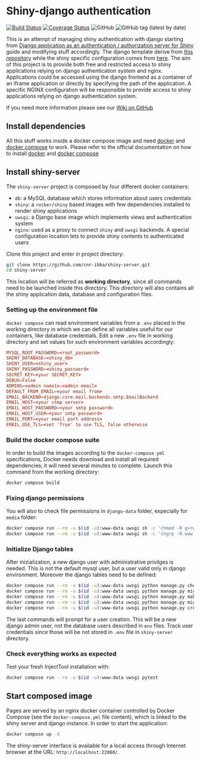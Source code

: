 
Shiny-django authentication
===========================

[![Build Status](https://travis-ci.com/cnr-ibba/shiny-server.svg?branch=master)](https://travis-ci.com/cnr-ibba/shiny-server)
[![Coverage Status](https://coveralls.io/repos/github/cnr-ibba/shiny-server/badge.svg)](https://coveralls.io/github/cnr-ibba/shiny-server)
![GitHub](https://img.shields.io/github/license/cnr-ibba/shiny-server)
![GitHub tag (latest by date)](https://img.shields.io/github/v/tag/cnr-ibba/shiny-server)

This is an attempt of managing shiny authentication with django starting from
[Django application as an authentication / authorization server for Shiny](http://pawamoy.github.io/2018/03/15/django-auth-server-for-shiny/)
guide and modifying stuff accordingly. The django template derive from
[this repository](https://github.com/cnr-ibba/dockerfiles/tree/master/compose/django)
while the shiny specific configuration comes from [here](https://github.com/cnr-ibba/dockerfiles/tree/master/compose/shiny).
The aim of this project is to provide both free and restricted access to shiny
applications relying on django authentication system and nginx. Applications could
be accessed using the django frontend as a container of an iframe application or
directly by specifying the path of the application. A specific NGINX configuration
will be responsible to provide access to shiny applications relying on django
authentication system.

If you need more information please see our
[Wiki on GitHub](https://github.com/cnr-ibba/shiny-server/wiki)

Install dependencies
--------------------

All this stuff works inside a docker compose image and need [docker](https://www.docker.com/)
and [docker compose](https://docs.docker.com/compose/) to work. Please refer to
the official documentation on how to install [docker](https://docs.docker.com/install/)
and [docker compose](https://docs.docker.com/compose/install/)

Install shiny-server
--------------------

The `shiny-server` project is composed by four different docker containers:
- `db`: a MySQL database which stores information about users credentials
- `shiny`: a `rocker/shiny` based images with few dependencies installed to render
  shiny applications
- `uwsgi`: a Django base image which implements views and authentication system
- `nginx`: used as a proxy to connect `shiny` and `uwsgi` backends. A special
  configuration location lets to provide shiny contents to authenticated users

Clone this project and enter in project directory:

```bash
git clone https://github.com/cnr-ibba/shiny-server.git
cd shiny-server
```

This location will be referred as **working directory**, since all commands need
to be launched inside this directory. This directory will also contains all the
shiny application data, database and configuration files.

### Setting up the environment file

`docker compose` can read environment variables from a `.env` placed in the working
directory in which we can define all variables useful for our containers, like database
credentials. Edit a new `.env` file in working directory and set values for such
environment variables accordingly:

```conf
MYSQL_ROOT_PASSWORD=<root_password>
SHINY_DATABASE=<shiny_db>
SHINY_USER=<shiny_user>
SHINY_PASSWORD=<shiny_password>
SECRET_KEY=<your SECRET_KEY>
DEBUG=False
ADMINS=<admin name1>:<admin email>
DEFAULT_FROM_EMAIL=<your email from>
EMAIL_BACKEND=django.core.mail.backends.smtp.EmailBackend
EMAIL_HOST=<your stmp server>
EMAIL_HOST_PASSWORD=<your smtp password>
EMAIL_HOST_USER=<your smtp password>
EMAIL_PORT=<your email port address>
EMAIL_USE_TLS=<set 'True' to use TLS, false otherwise
```

### Build the docker compose suite

In order to build the images according to the `docker-compose.yml` specifications,
Docker needs download and install all required dependencies; it will need several
minutes to complete. Launch this command from the working directory:

```bash
docker compose build
```

### Fixing django permissions

You will also to check file permissions in `django-data` folder, expecially for `media`
folder:

```bash
docker compose run --rm -u $(id -u):www-data uwsgi sh -c 'chmod -R g+rw media && chmod g+rwx media/thumbnails/'
docker compose run --rm -u $(id -u):www-data uwsgi sh -c 'chgrp -R www-data .'
```

### Initialize Django tables

After inizialization, a new django user with administrative privilges is needed. This is
not the default mysql user, but a user valid only in django environment. Moreover
the django tables need to be defined:

```bash
docker compose run --rm -u $(id -u):www-data uwsgi python manage.py check
docker compose run --rm -u $(id -u):www-data uwsgi python manage.py migrate
docker compose run --rm -u $(id -u):www-data uwsgi python manage.py makemigrations
docker compose run --rm -u $(id -u):www-data uwsgi python manage.py migrate
docker compose run --rm -u $(id -u):www-data uwsgi python manage.py createsuperuser
```

The last commands will prompt for a user creation. This will be a new django
admin user, not the database users described in `env` files. Track user credentials
since those will be not stored in `.env` file in `shiny-server` directory.

### Check everything works as expected

Test  your fresh InjectTool installation with:

```bash
docker compose run --rm -u $(id -u):www-data uwsgi pytest
```

Start composed image
--------------------

Pages are served by an nginx docker container controlled by Docker Compose
(see the `docker-compose.yml` file content), which is linked to the shiny
server and django instance. In order to start the application:

```bash
docker compose up -d
```

The shiny-server interface is available for a local access through Internet browser
at the URL: `http://localhost:22080/`.
